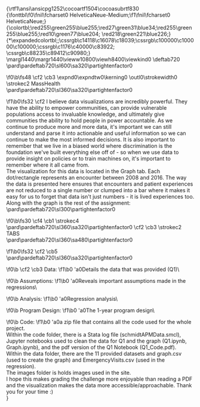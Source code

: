 {\rtf1\ansi\ansicpg1252\cocoartf1504\cocoasubrtf830
{\fonttbl\f0\fnil\fcharset0 HelveticaNeue-Medium;\f1\fnil\fcharset0 HelveticaNeue;}
{\colortbl;\red255\green255\blue255;\red27\green31\blue34;\red255\green255\blue255;\red10\green77\blue204;
\red218\green221\blue226;}
{\*\expandedcolortbl;;\cssrgb\c14118\c16078\c18039;\cssrgb\c100000\c100000\c100000;\cssrgb\c1176\c40000\c83922;
\cssrgb\c88235\c89412\c90980;}
\margl1440\margr1440\vieww10800\viewh8400\viewkind0
\deftab720
\pard\pardeftab720\sl600\sa320\partightenfactor0

\f0\b\fs48 \cf2 \cb3 \expnd0\expndtw0\kerning0
\outl0\strokewidth0 \strokec2 MassHealth\
\pard\pardeftab720\sl360\sa320\partightenfactor0

\f1\b0\fs32 \cf2 I believe data visualizations are incredibly powerful. They have the ability to empower communities, can provide vulnerable populations access to invaluable knowledge, and ultimately give communities the ability to hold people in power accountable. As we continue to produce more and more data, it's important we can still understand and parse it into actionable and useful information so we can continue to make the most informed decisions. It is also important to remember that we live in a biased world where discrimination is the foundation we've built everything else off of - so when we use data to provide insight on policies or to train machines on, it's important to remember where it all came from.\
The visualization for this data is located in the Graph tab. Each dot/rectangle represents an encounter between 2008 and 2016. The way the data is presented here ensures that encounters and patient experiences are not reduced to a single number or clumped into a bar where it makes it  easy for us to forget that data isn't just numbers - it is lived experiences too. Along with the graph is the rest of the assignment:\
\pard\pardeftab720\sl300\partightenfactor0

\f0\b\fs30 \cf4 \cb1 \strokec4 \
\pard\pardeftab720\sl360\sa320\partightenfactor0
\cf2 \cb3 \strokec2 TABS\
\pard\pardeftab720\sl360\sa480\partightenfactor0

\f1\b0\fs32 \cf2 \cb5 \
\pard\pardeftab720\sl360\sa320\partightenfactor0

\f0\b \cf2 \cb3 Data:
\f1\b0 \'a0Details the data that was provided (Q1)\

\f0\b Assumptions:
\f1\b0 \'a0Reveals important assumptions made in the regressions\

\f0\b Analysis:
\f1\b0 \'a0Regression analysis\

\f0\b Program Design:
\f1\b0 \'a0The 1-year program design\

\f0\b Code:
\f1\b0 \'a0a zip file that contains all the code used for the whole project.\
Within the code folder, there is a Stata log file (schmidtAPMData.smcl), Jupyter notebooks used to clean the data for Q1 and the graph (Q1.ipynb, Graph.ipynb), and the pdf version of the Q1 Notebook (Q1_Code.pdf).\
Within the data folder, there are the 11 provided datasets and graph.csv (used to create the graph) and EmergencyVisits.csv (used in the regression).\
The images folder is holds images used in the site.\
I hope this makes grading the challenge more enjoyable than reading a PDF and the visualization makes the data more accessible/approachable. Thank you for your time :)\
}